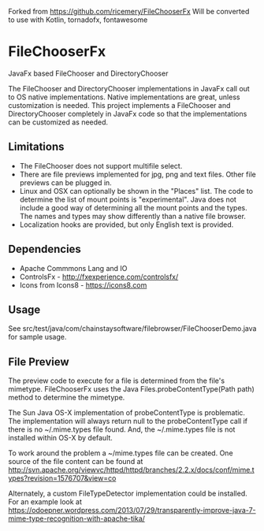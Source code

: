 Forked from https://github.com/ricemery/FileChooserFx
Will be converted to use with Kotlin, tornadofx, fontawesome

# FileChooserFx
JavaFx based FileChooser and DirectoryChooser

The FileChooser and DirectoryChooser implementations in JavaFx call out to OS native implementations.
Native implementations are great, unless customization is needed. This project implements a FileChooser
and DirectoryChooser completely in JavaFx code so that the implementations can be customized as needed.

## Limitations
* The FileChooser does not support multifile select.
* There are file previews implemented for jpg, png and text files. Other file previews can be plugged in.
* Linux and OSX can optionally be shown in the "Places" list. The code to determine the list of mount points is "experimental". Java does not include a good way of determining all the mount points and the types. The names and types may show differently than a native file browser.
* Localization hooks are provided, but only English text is provided.

## Dependencies
* Apache Commmons Lang and IO
* ControlsFx - http://fxexperience.com/controlsfx/
* Icons from Icons8 - https://icons8.com

## Usage
See src/test/java/com/chainstaysoftware/filebrowser/FileChooserDemo.java for sample usage.

## File Preview
The preview code to execute for a file is determined from the file's mimetype.
FileChooserFx uses the Java Files.probeContentType(Path path) method to determine
the mimetype.

The Sun Java OS-X implementation of probeContentType is problematic. The
implementation will always return null to the probeContentType
call if there is no ~/.mime.types file found. And, the ~/.mime.types file is
not installed within OS-X by default.

To work around the problem a ~/mime.types file can be created. One source of the
file content  can be found at
http://svn.apache.org/viewvc/httpd/httpd/branches/2.2.x/docs/conf/mime.types?revision=1576707&view=co

Alternately, a custom FileTypeDetector implementation could be installed.
For an example look at https://odoepner.wordpress.com/2013/07/29/transparently-improve-java-7-mime-type-recognition-with-apache-tika/
